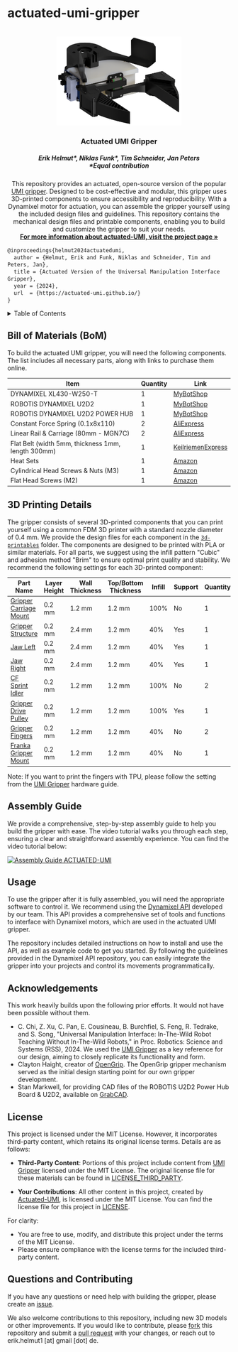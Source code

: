 # actuated-umi-gripper


<!-- PROJECT LOGO -->
<br />
<div align="center">
  <a href="https://github.com/actuated-umi/actuated-umi-gripper">
    <img src="assets/actuated-UMI.png" alt="actuated-umi-gripper" height="200">
  </a>

  <h3 align="center">Actuated UMI Gripper</h3>
  <h5 align="center">Erik Helmut*, Niklas Funk*, Tim Schneider, Jan Peters<br><em>*Equal contribution</em></h5>
  

  <p align="center">
    This repository provides an actuated, open-source version of the popular <a href="https://umi-gripper.github.io">UMI gripper</a>. Designed to be cost-effective and modular, this gripper uses 3D-printed components to ensure accessibility and reproducibility. With a Dynamixel motor for actuation, you can assemble the gripper yourself using the included design files and guidelines. This repository contains the mechanical design files and printable components, enabling you to build and customize the gripper to suit your needs. <br />
    <a href="https://actuated-umi.github.io"><strong>For more information about actuated-UMI, visit the project page »</strong></a> <br />
  </p>
</div>




```
@inproceedings{helmut2024actuatedumi,
  author = {Helmut, Erik and Funk, Niklas and Schneider, Tim and Peters, Jan},
  title = {Actuated Version of the Universal Manipulation Interface Gripper},
  year = {2024},
  url  = {https://actuated-umi.github.io/}
}
```

<!-- TABLE OF CONTENTS -->
<details>
  <summary>Table of Contents</summary>
  <ol>
    <li>
      <a href="#bill-of-materials-bom">Bill of Materials (BoM)</a>
    </li>
    <li>
      <a href="#3d-printing-details">3D Printing Details</a>
    </li>
    <li>
      <a href="#assembly-guide">Assembly Guide</a>
    </li>
    <li>
      <a href="#usage">Usage</a>
    </li>
    <li>
      <a href="#acknowledgements">Acknowledgements</a>
    </li>
    <li>
      <a href="#license">License</a>
    </li>
    <li>
      <a href="#questions-and-contributing">Questions and Contributing</a>
    </li>
  </ol>
</details>


<!-- Bill of Materials -->
## Bill of Materials (BoM)
To build the actuated UMI gripper, you will need the following components. The list includes all necessary parts, along with links to purchase them online.

| Item                          | Quantity | Link                                                                 |
|-------------------------------|----------|----------------------------------------------------------------------|
| DYNAMIXEL XL430-W250-T              | 1        | [MyBotShop](https://www.mybotshop.de/DYNAMIXEL-XL430-W250-T)                        |
| ROBOTIS DYNAMIXEL U2D2              | 1        | [MyBotShop](https://www.mybotshop.de/ROBOTIS-DYNAMIXEL-U2D2)                        |
| ROBOTIS DYNAMIXEL U2D2 POWER HUB              | 1        | [MyBotShop](https://www.mybotshop.de/ROBOTIS-DYNAMIXEL-U2D2-Power-Hub)                        |
| Constant Force Spring (0.1x8x110)              | 2        | [AliExpress](https://de.aliexpress.com/item/1005002310168061.html?spm=a2g0o.order_list.order_list_main.64.7189180257OJ3W&gatewayAdapt=glo2deu)                        |
| Linear Rail & Carriage (80mm - MGN7C)              | 2        | [AliExpress](https://de.aliexpress.com/item/1005004432783865.html?spm=a2g0o.productlist.main.51.3fed343312uN3O&algo_pvid=62d66ac1-59b2-4760-bc39-4d4fba31f686&algo_exp_id=62d66ac1-59b2-4760-bc39-4d4fba31f686-25&pdp_npi=4%40dis!EUR!42.03!20.17!!!44.13!21.18!%40210385a817152515425412601ea383!12000029165549427!sea!DE!0!AB&curPageLogUid=fnOmJDOEyGje&utparam-url=scene%3Asearch%7Cquery_from%3A)                        |
| Flat Belt (width 5mm, thickness 1mm, length 300mm)              | 1        | [KeilriemenExpress](https://www.keilriemenexpress.de/weitere-produkte/flachriemen-t150/neoprene-29306.html)                        |
| Heat Sets              | 1        | [Amazon](https://www.amazon.de/Gewindeeinsatz-Einpressmutter-Gewindebuchsen-Kunststoff-Box-Kunststoffteiledurch/dp/B09B7F2XM3/ref=sr_1_6?dib=eyJ2IjoiMSJ9.4sekI893jS_Bk71L9U9_X0O_zMoZzuLUK5ldKbxMZCY_a7cMJM-6afJxnikKvfGc8qwsDTMBoi3QITAiA3lfOBWOgJTzv-ZprExNekG-2XzD7JNX1f1pNCZe_alHPoBhoYXUohRg69wfFe1woOdFZMUpc9hoOKwri_3luj8jyjWtAQg_VlQm3zxWOmgDc168gt1VxEOlfS7OJ1epzQDI5IakgzEF8b-6CWUrjhULSaU-28hd30Lc1vMM_ZG4StV6vFbPElMNAxlawWusBCc5UqOem1KSq2TfmyMlXdEC0wI.j0Bo6_IqzFKq3gLZMBMitr8gIcdklCOfCxIpVdsbU6M&dib_tag=se&keywords=gewindeeinsatz%2B3d%2Bdruck&qid=1734960428&sr=8-6&th=1)                        |
| Cylindrical Head Screws & Nuts (M3)             | 1        | [Amazon](https://www.amazon.de/Sechskopf-Knopf-Zylinderschrauben-Gewindeschrauben-Sechskantschrauben-Maschinenschrauben/dp/B0B3MGZ7T2/ref=sr_1_6?__mk_de_DE=ÅMÅŽÕÑ&crid=2AKHUVV2YXU0R&dib=eyJ2IjoiMSJ9.Gr0nOLkGHe8tC7VVlCThbb-3XEpHcX-eWT53-YGcYCqxmfHRqyxQLlBbVedU2xbw7nP-bcgj16am2vRgFkklYlSRtz3UCmgdAbns-Q1GhsDcldaA-3Puam8GKie6pPorMDHJwOL2cOysa3R_sP7CG7DVoxLh-96c7eJ_UxtuZCTM8XhOxgb_WTXR_o_CSQl1SargHb3wQWcaPaLm3-gPLkItAvxHlmyiryJryzrxORqWLVMNvA3O3HU5WPSbSJvE5MbQQ0Ben3iprgAdZbD7leyK8TchqTifKjEYljH00C23uNk1ystsyp9U24Gqirlc7gRdRJsspQR60bryparifMY5C1GV1TeXAIPXu3wbRVCFtpicU6AtxQ9DqY7fKWFWpiEUZiY6qYQhPYT9wVg1EHDFCk71AVnBrrAe34FDk-DPz8iuSDiNOT6HQFQlxaEw.pLT4ZCgQSOE5yQdMa6NFprSqQCqqWs3QW83IuaejpdI&dib_tag=se&keywords=m3x40&nsdOptOutParam=true&qid=1734961433&sprefix=m3x40%2Caps%2C150&sr=8-6&th=1)                        |
| Flat Head Screws (M2)            | 1        | [Amazon](https://www.amazon.de/Innensechskantschrauben-Unterlegscheiben-Senkkopfschraube-Maschinenschrauben-Zylinderschrauben/dp/B0C6ZC3LB8/ref=sr_1_27?dib=eyJ2IjoiMSJ9.7PvJKvqBZH7hVnYl7pKXA9cgrxU_nm1wre4PKdY5OJTMxMrThoKd995BiTKHbnYga4fbMKcT9NS6BjnVluuRinJH1QK_z0xNBjUkeOzry85WL08fAxM5X_zU6xDsne5-z-w0ptOvHgPsaaC77Bq3B6TIx4ci6NCHBrpOJV4tswlYbRK1rzfKh-FSyj9B1xydr82KyZmotVOvxjoo-QpeDZsbEV3MsMxY0vajb4vYXVfFz598-qiqPhE_e7IvezZ8Iu9pZu_C6azvq8g5DrJprt2fYfcTDhC9phMplDw5zZro4eGtprjAouuQUPkHa2thGM3bLHy_2d6ym-nen4JV3tBwS5MYJZsSgdy3jsldLLpwYJyh5hvPflEhlP1hUMJYuKDUTGDZ0OdEjIW4oEqln-6PiQwQ8RgZRRv9-axCjP8j5kFweJnvSTicy5HjWvSH.5x2ivUpoZF_ByQ6ryH1OxLnK1ZRAe0FGou8HA0vmqNw&dib_tag=se&keywords=senkschrauben%2Bm2&nsdOptOutParam=true&qid=1734961739&sr=8-27&th=1)                        |



<!-- 3D Printing Details -->
## 3D Printing Details
The gripper consists of several 3D-printed components that you can print yourself using a common FDM 3D printer with a standard nozzle diameter of 0.4 mm. We provide the design files for each component in the [`3d-printables`](3d-printables/) folder. The components are designed to be printed with PLA or similar materials. For all parts, we suggest using the infill pattern "Cubic" and adhesion method "Brim" to ensure optimal print quality and stability. We recommend the following settings for each 3D-printed component:

| Part Name                | Layer Height | Wall Thickness | Top/Bottom Thickness | Infill | Support | Quantity |
|--------------------------|--------------|----------------|----------------------|--------|---------|----------|
| [Gripper Carriage Mount](3d-printables/actuated-UMI-gripper-carriage-mount.stl)               | 0.2 mm       | 1.2 mm         | 1.2 mm               | 100%    | No      | 1        |
| [Gripper Structure](3d-printables/actuated-UMI-gripper-structure.stl)              | 0.2 mm       | 2.4 mm         | 1.2 mm               | 40%    | Yes     | 1        |
| [Jaw Left](3d-printables/actuated-UMI-jaw-left.stl)             | 0.2 mm       | 2.4 mm         | 1.2 mm              | 40%    | Yes      | 1        |
| [Jaw Right](3d-printables/actuated-UMI-jaw-right.stl)          | 0.2 mm       | 2.4 mm         | 1.2 mm               | 40%    | Yes     | 1        |
| [CF Sprint Idler](3d-printables/OpenGrip-cf-spring-idler.stl)      | 0.2 mm       | 1.2 mm         | 1.2 mm              | 100%    | No      | 2
| [Gripper Drive Pulley](3d-printables/OpenGrip-gripper-drive-pulley.stl)              | 0.2 mm       | 1.2 mm         | 1.2 mm               | 100%    | Yes      | 1
| [Gripper Fingers](3d-printables/UMI-gripper-soft-gripper-finger.stl)              | 0.2 mm       | 1.2 mm         | 1.2 mm               | 40%    | No      | 2       |
| [Franka Gripper Mount](3d-printables/UMI-wsg50-franka-mount-gripper-mount.stl)               | 0.2 mm       | 1.2 mm         | 1.2 mm               | 40%    | No      | 1        |

Note: If you want to print the fingers with TPU, please follow the setting from the [UMI Gripper](https://umi-gripper.github.io) hardware guide.


<!-- Assembly Guide -->
## Assembly Guide
We provide a comprehensive, step-by-step assembly guide to help you build the gripper with ease. The video tutorial walks you through each step, ensuring a clear and straightforward assembly experience. You can find the video tutorial below:

<a href="https://www.youtube.com/watch?v=XodgLZ3qirM">
  <a href="https://www.youtube.com/watch?v=XodgLZ3qirM">
    <img src="https://img.youtube.com/vi/XodgLZ3qirM/0.jpg" alt="Assembly Guide ACTUATED-UMI" style="object-fit: cover; width: 320px; height: 180px;">
  </a>


<!-- Usage -->
## Usage
To use the gripper after it is fully assembled, you will need the appropriate software to control it. We recommend using the [Dynamixel API](https://github.com/TimSchneider42/dynamixel-api) developed by our team. This API provides a comprehensive set of tools and functions to interface with Dynamixel motors, which are used in the actuated UMI gripper.

The repository includes detailed instructions on how to install and use the API, as well as example code to get you started. By following the guidelines provided in the Dynamixel API repository, you can easily integrate the gripper into your projects and control its movements programmatically.


<!-- Acknowledgements -->
## Acknowledgements
This work heavily builds upon the following prior efforts. It would not have been possible without them.

- C. Chi, Z. Xu, C. Pan, E. Cousineau, B. Burchfiel, S. Feng, R. Tedrake, and S. Song, "Universal Manipulation Interface: In-The-Wild Robot Teaching Without In-The-Wild Robots," in Proc. Robotics: Science and Systems (RSS), 2024. We used the [UMI Gripper](https://umi-gripper.github.io) as a key reference for our design, aiming to closely replicate its functionality and form. 
- Clayton Haight, creator of [OpenGrip](https://github.com/clayhaight01/OpenGrip). The OpenGrip gripper mechanism served as the initial design starting point for our own gripper development.
- Stan Markwell, for providing CAD files of the ROBOTIS U2D2 Power Hub Board & U2D2, available on [GrabCAD](https://grabcad.com/library/robotis_u2d2_power_hub_board-1).


<!-- License -->
## License
This project is licensed under the MIT License. However, it incorporates third-party content, which retains its original license terms. Details are as follows:

- **Third-Party Content**: Portions of this project include content from [UMI Gripper](https://umi-gripper.github.io) licensed under the MIT License. The original license file for these materials can be found in [LICENSE_THIRD_PARTY](LICENSE_THIRD_PARTY).

- **Your Contributions**: All other content in this project, created by [Actuated-UMI](https://actuated-umi.github.io), is licensed under the MIT License. You can find the license file for this project in [LICENSE](LICENSE).

For clarity:
- You are free to use, modify, and distribute this project under the terms of the MIT License.
- Please ensure compliance with the license terms for the included third-party content.


<!-- Questions and Contributing -->
## Questions and Contributing
If you have any questions or need help with building the gripper, please create an <a href="https://github.com/actuated-umi/actuated-umi-gripper/issues/new/">issue</a>.

We also welcome contributions to this repository, including new 3D models or other improvements. If you would like to contribute, please <a href="https://github.com/actuated-umi/actuated-umi-gripper/fork">fork</a> this repository and submit a <a href="https://github.com/actuated-umi/actuated-umi-gripper/compare">pull request</a> with your changes, or reach out to erik.helmut1 [at] gmail [dot] de.
